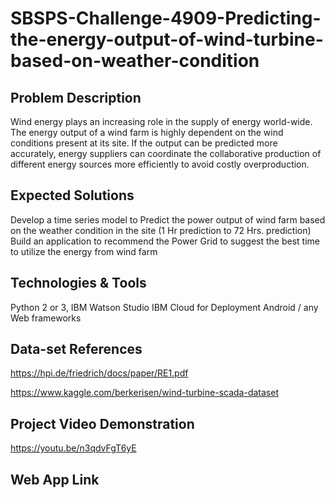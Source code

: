 # SBSPS-Challenge-4909-Predicting-the-energy-output-of-wind-turbine-based-on-weather-condition

## Problem Description

Wind energy plays an increasing role in the supply of energy world-wide.
The energy output of a wind farm is highly dependent on the wind conditions present at its site.
If the output can be predicted more accurately, energy suppliers can coordinate the
collaborative production of different energy sources more efficiently to avoid costly overproduction.


## Expected Solutions

Develop a time series model to Predict the power output of wind farm based on the weather condition in the site (1 Hr prediction to 72 Hrs. prediction) Build an application to recommend the Power Grid to suggest the best time to utilize the energy from wind farm


## Technologies & Tools

 Python 2 or 3, IBM Watson Studio
 IBM Cloud for Deployment
 Android / any Web frameworks
 

## Data-set References

https://hpi.de/friedrich/docs/paper/RE1.pdf

https://www.kaggle.com/berkerisen/wind-turbine-scada-dataset

## Project Video Demonstration

https://youtu.be/n3qdvFgT6yE

## Web App Link

